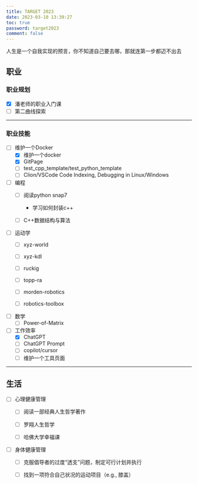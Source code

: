```yaml
---
title: TARGET 2023
date: 2023-03-10 13:39:27
toc: true
password: target2023
comment: false
---
```


人生是一个自我实现的预言，你不知道自己要去哪，那就连第一步都迈不出去

<!-- more -->

## 职业

### 职业规划

- [x] 潘老师的职业入门课
- [ ] 第二曲线探索

--- 

### 职业技能

- [ ] 维护一个Docker
    - [x] 维护一个docker
    - [x] GitPage
    - [ ] test_cpp_template/test_python_template
    - [ ] Clion/VSCode Code Indexing, Debugging in Linux/Windows 

- [ ] 编程
    - [ ] 阅读python snap7
        - 学习如何封装c++
    - [ ] C++数据结构与算法


- [ ] 运动学
    - [ ] xyz-world
    - [ ] xyz-kdl
    - [ ] ruckig
    - [ ] topp-ra
    - [ ] morden-robotics
    - [ ] robotics-toolbox


- [ ] 数学
    - [ ] Power-of-Matrix

- [ ] 工作效率
    - [x] ChatGPT
    - [ ] ChatGPT Prompt
    - [ ] copilot/cursor
    - [ ] 维护一个工具页面

---

## 生活

- [ ] 心理健康管理
  - [ ] 阅读一部经典人生哲学著作
  - [ ] 罗翔人生哲学
  - [ ] 哈佛大学幸福课


- [ ] 身体健康管理
  - [ ] 克服倡导者的过度“透支”问题，制定可行计划并执行
  - [ ] 找到一项符合自己状况的运动项目（e.g., 膝盖）

